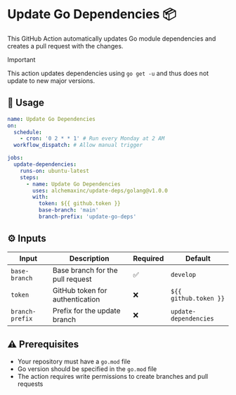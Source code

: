 # Update Go Dependencies :package:

This GitHub Action automatically updates Go module dependencies and creates a pull request with the changes.

> [!IMPORTANT]  
> This action updates dependencies using `go get -u` and thus does not update to new major versions.

## :rocket: Usage

```yaml
name: Update Go Dependencies
on:
  schedule:
    - cron: '0 2 * * 1' # Run every Monday at 2 AM
  workflow_dispatch: # Allow manual trigger

jobs:
  update-dependencies:
    runs-on: ubuntu-latest
    steps:
      - name: Update Go Dependencies
        uses: alchemaxinc/update-deps/golang@v1.0.0
        with:
          token: ${{ github.token }}
          base-branch: 'main'
          branch-prefix: 'update-go-deps'
```

## :gear: Inputs

| Input           | Description                      | Required           | Default               |
| --------------- | -------------------------------- | ------------------ | --------------------- |
| `base-branch`   | Base branch for the pull request | :white_check_mark: | `develop`             |
| `token`         | GitHub token for authentication  | :x:                | `${{ github.token }}` |
| `branch-prefix` | Prefix for the update branch     | :x:                | `update-dependencies` |

## :warning: Prerequisites

- Your repository must have a `go.mod` file
- Go version should be specified in the `go.mod` file
- The action requires write permissions to create branches and pull requests
